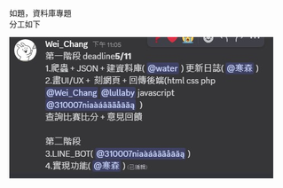 <p>如題，資料庫專題
<br>
分工如下
<br>
</p>
<img src="https://github.com/Hanson0901/SQL_final_project/blob/main/messageImage_1746199525381.jpg">